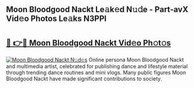 ## Moon Bloodgood Nackt Le𝚊k𝚎d N𝚞𝚍e - Part-avX Vid𝚎o Photos Le𝚊ks N3PPl

# <h2><a href="http://fb2s9g.evod.top/?m=Moon+Bloodgood+Nackt">🔗 👉🔴 Moon Bloodgood Nackt Vid𝚎o Ph𝚘t𝚘s</a></h2>

[![Moon Bloodgood Nackt N𝚞d𝚎s](https://i.imgur.com/8V9OHl7.gif)](http://fb2s9g.evod.top/?m=Moon+Bloodgood+Nackt)
Online persona Moon Bloodgood Nackt and multimedia artist, celebrated for publishing dance and lifestyle material through trending dance routines and mini vlogs. Many public figures Moon Bloodgood Nackt have made significant contributions to society. 
